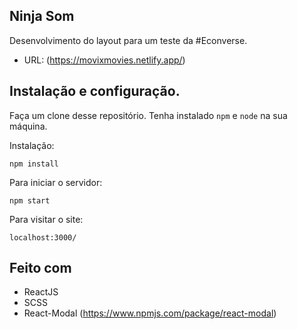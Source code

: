## Ninja Som

Desenvolvimento do layout para um teste da #Econverse.

* URL: (https://movixmovies.netlify.app/)

## Instalação e configuração.

Faça um clone desse repositório. Tenha instalado `npm` e `node` na sua máquina.

Instalação:

`npm install`  

Para iniciar o servidor:

`npm start`  

Para visitar o site:

`localhost:3000/`  

## Feito com

* ReactJS
* SCSS
* React-Modal (https://www.npmjs.com/package/react-modal)
